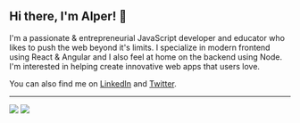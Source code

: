 ## Hi there, I'm Alper! 👋

I'm a passionate & entrepreneurial JavaScript developer and educator who likes to push the web beyond it's limits. I specialize in modern frontend using React & Angular and I also feel at home on the backend using Node. I'm interested in helping create innovative web apps that users love.

You can also find me on [LinkedIn](http://linkedin.com/in/alperg/) and
[Twitter](http://www.twitter.com/alpermg).

---

![](https://github-readme-stats.vercel.app/api?username=alperg&show_icons=true&count_private=true) ![](https://github-readme-stats.vercel.app/api/top-langs/?username=alperg&layout=compact)



<!--
**alperg/alperg** is a ✨ _special_ ✨ repository because its `README.md` (this file) appears on your GitHub profile.

Here are some ideas to get you started:

- 🔭 I’m currently working on ...
- 🌱 I’m currently learning ...
- 👯 I’m looking to collaborate on ...
- 🤔 I’m looking for help with ...
- 💬 Ask me about ...
- 📫 How to reach me: ...
- 😄 Pronouns: ...
- ⚡ Fun fact: ...
-->
